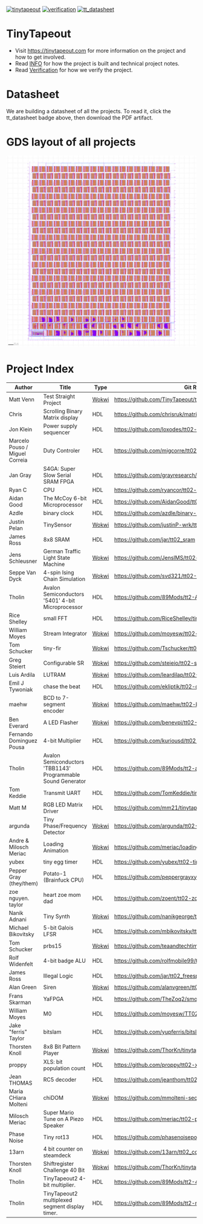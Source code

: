 [![tinytapeout](https://github.com/tinytapeout/tinytapeout-02/actions/workflows/gds.yaml/badge.svg)](https://github.com/tinytapeout/tinytapeout-02/actions/workflows/gds.yaml)
[![verification](https://github.com/tinytapeout/tinytapeout-02/actions/workflows/verification.yaml/badge.svg)](https://github.com/tinytapeout/tinytapeout-02/actions/workflows/verification.yaml)
[![tt_datasheet](https://github.com/tinytapeout/tinytapeout-02/actions/workflows/tt_datasheet.yaml/badge.svg)](https://github.com/tinytapeout/tinytapeout-02/actions/workflows/tt_datasheet.yaml)

# TinyTapeout

* Visit https://tinytapeout.com for more information on the project and how to get involved.
* Read [INFO](INFO.md) for how the project is built and technical project notes.
* Read [Verification](verification.md) for how we verify the project.

# Datasheet

We are building a datasheet of all the projects.  To read it, click the tt_datasheet badge above, then download the PDF artifact.

# GDS layout of all projects

![tiny tapeout](tinytapeout.png)

# Project Index

| Author | Title | Type | Git Repo |
| ------ | ------| -----| ---------|
| Matt Venn | Test Straight Project | [Wokwi](https://wokwi.com/projects/339501025136214612) | https://github.com/TinyTapeout/tt02-test-straight |
| Chris | Scrolling Binary Matrix display | HDL | https://github.com/chrisruk/matrixchip |
| Jon Klein | Power supply sequencer | HDL | https://github.com/loxodes/tt02-submission-loxodes |
| Marcelo Pouso / Miguel Correia | Duty Controler | HDL | https://github.com/migcorre/tt02-dc |
| Jan Gray | S4GA: Super Slow Serial SRAM FPGA | HDL | https://github.com/grayresearch/tt02-s4ga |
| Ryan C | CPU | HDL | https://github.com/ryancor/tt02-submission-template |
| Aidan Good | The McCoy 6-bit Microprocessor | HDL | https://github.com/AidanGood/tt02-McCoy |
| Azdle | binary clock | HDL | https://github.com/azdle/binary-clock-asic |
| Justin Pelan | TinySensor | [Wokwi](https://wokwi.com/projects/347787021138264660) | https://github.com/justinP-wrk/tt02-TinySensor |
| James Ross | 8x8 SRAM | HDL | https://github.com/jar/tt02_sram |
| Jens Schleusner | German Traffic Light State Machine | [Wokwi](https://wokwi.com/projects/347690870424732244) | https://github.com/JensIMS/tt02-trafficlight |
| Seppe Van Dyck | 4-spin Ising Chain Simulation | [Wokwi](https://wokwi.com/projects/347592305412145748) | https://github.com/svd321/tt02-Ising |
| Tholin | Avalon Semiconductors '5401' 4-bit Microprocessor | HDL | https://github.com/89Mods/tt2-AvalonSemi-5401 |
| Rice Shelley | small FFT | HDL | https://github.com/RiceShelley/tiny-fft |
| William Moyes | Stream Integrator | [Wokwi](https://wokwi.com/projects/346553315158393428) | https://github.com/moyesw/tt02-moyesw-StreamIntegrator |
| Tom Schucker | tiny-fir | [Wokwi](https://wokwi.com/projects/347894637149553236) | https://github.com/Tschucker/tt02-submission-tiny-fir |
| Greg Steiert | Configurable SR | [Wokwi](https://wokwi.com/projects/346916357828248146) | https://github.com/steieio/tt02-submission-universal-sr |
| Luis Ardila | LUTRAM | [Wokwi](https://wokwi.com/projects/347594509754827347) | https://github.com/leardilap/tt02-LUTRAM |
| Emil J Tywoniak | chase the beat | HDL | https://github.com/ekliptik/tt02-chase-the-beat |
| maehw | BCD to 7-segment encoder | [Wokwi](https://wokwi.com/projects/347688030570545747) | https://github.com/maehw/tt02-bcd-7segment-encoder |
| Ben Everard | A LED Flasher | [Wokwi](https://wokwi.com/projects/342981109408072274) | https://github.com/benevpi/tt02-LED-flasher |
| Fernando Dominguez Pousa | 4-bit Multiplier | HDL | https://github.com/kuriousd/tt02-4bit-multiplier |
| Tholin | Avalon Semiconductors 'TBB1143' Programmable Sound Generator | HDL | https://github.com/89Mods/tt2-avalonsemi-TBB1143 |
| Tom Keddie | Transmit UART | HDL | https://github.com/TomKeddie/tinytapeout-2022-2a |
| Matt M | RGB LED Matrix Driver | HDL | https://github.com/mm21/tinytapeout2-led-matrix |
| argunda | Tiny Phase/Frequency Detector | [Wokwi](https://wokwi.com/projects/348195845106041428) | https://github.com/argunda/tt02-TinyPFD |
| Andre & Milosch Meriac | Loading Animation | [Wokwi](https://wokwi.com/projects/348121131386929746) | https://github.com/meriac/loading-animation |
| yubex | tiny egg timer | HDL | https://github.com/yubex/tt02-tiny_egg_timer |
| Pepper Gray (they/them) | Potato-1 (Brainfuck CPU) | HDL | https://github.com/peppergrayxyz/Potato-1 |
| zoe nguyen.  taylor | heart zoe mom dad | HDL | https://github.com/zoent/tt02-zoe-chip |
| Nanik Adnani | Tiny Synth | [Wokwi](https://wokwi.com/projects/348255968419643987) | https://github.com/nanikgeorge/tt02-submission-template |
| Michael Bikovitsky | 5-bit Galois LFSR | HDL | https://github.com/mbikovitsky/tt02-lfsr |
| Tom Schucker | prbs15 | [Wokwi](https://wokwi.com/projects/348260124451668562) | https://github.com/teaandtechtime/tt02-submission-prbs15 |
| Rolf Widenfelt | 4-bit badge ALU | HDL | https://github.com/rolfmobile99/tt02-submission-template |
| James Ross | Illegal Logic | HDL | https://github.com/jar/tt02_freespeech |
| Alan Green | Siren | [Wokwi](https://wokwi.com/projects/348242239268323922) | https://github.com/alanvgreen/tt02-siren |
| Frans Skarman | YaFPGA | HDL | https://github.com/TheZoq2/smolfpga |
| William Moyes | M0 | HDL | https://github.com/moyesw/TT02-M0 |
| Jake "ferris" Taylor | bitslam | HDL | https://github.com/yupferris/bitslam |
| Thorsten Knoll | 8x8 Bit Pattern Player | [Wokwi](https://wokwi.com/projects/341620484740219475) | https://github.com/ThorKn/tinytapeout02_pattern_player |
| proppy | XLS: bit population count | HDL | https://github.com/proppy/tt02-xls-popcount |
| Jean THOMAS | RC5 decoder | HDL | https://github.com/jeanthom/tt02-rc5-receiver |
| Maria CHiara Molteni | chiDOM | [Wokwi](https://wokwi.com/projects/341614374571475540) | https://github.com/mmolteni-secpat/tinytapeout02_chiDOM |
| Milosch Meriac | Super Mario Tune on A Piezo Speaker | HDL | https://github.com/meriac/tt02-play-tune |
| Phase Noise | Tiny rot13 | HDL | https://github.com/phasenoisepon/tt02-phasenoisepon |
| 13arn | 4 bit counter on steamdeck | [Wokwi](https://wokwi.com/projects/341541108650607187) | https://github.com/13arn/tt02_counter_steamdeck |
| Thorsten Knoll | Shiftregister Challenge 40 Bit | [Wokwi](https://wokwi.com/projects/341516949939814994) | https://github.com/ThorKn/tinytapeout02_shiftregister_challenge |
| Tholin | TinyTapeout2 4-bit multiplier. | HDL | https://github.com/89Mods/tt2-4x4-multiply |
| Tholin | TinyTapeout2 multiplexed segment display timer. | HDL | https://github.com/89Mods/tt2-multiplexed-counter |
